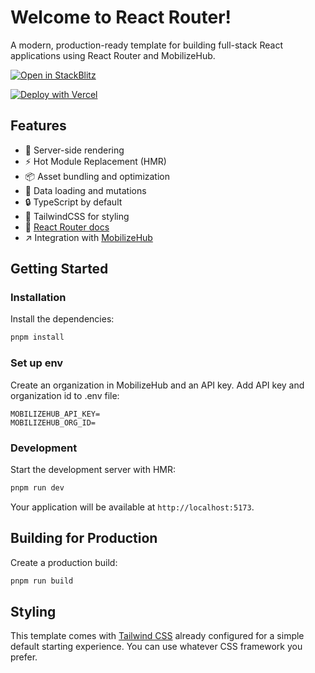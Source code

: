 # Welcome to React Router!

A modern, production-ready template for building full-stack React applications using React Router and MobilizeHub.

[![Open in StackBlitz](https://developer.stackblitz.com/img/open_in_stackblitz.svg)](https://github.com/mobilizehub/causes/tree/main/default)

[![Deploy with Vercel](https://vercel.com/button)](https://vercel.com/new/clone?repository-url=https%3A%2F%2Fgithub.com%2Fmobilizehub%2Fcauses&env=MOBILIZEHUB_API_KEY,MOBILIZEHUB_ORG_ID)

## Features

- 🚀 Server-side rendering
- ⚡️ Hot Module Replacement (HMR)
- 📦 Asset bundling and optimization
- 🔄 Data loading and mutations
- 🔒 TypeScript by default
- 🎉 TailwindCSS for styling
- 📖 [React Router docs](https://reactrouter.com/)
- ↗️ Integration with [MobilizeHub](https://mobilizehb.com)

## Getting Started

### Installation

Install the dependencies:

```bash
pnpm install
```

### Set up env

Create an organization in MobilizeHub and an API key. Add API key and organization id to .env file:

```
MOBILIZEHUB_API_KEY=
MOBILIZEHUB_ORG_ID=
```

### Development

Start the development server with HMR:

```bash
pnpm run dev
```

Your application will be available at `http://localhost:5173`.

## Building for Production

Create a production build:

```bash
pnpm run build
```

## Styling

This template comes with [Tailwind CSS](https://tailwindcss.com/) already configured for a simple default starting experience. You can use whatever CSS framework you prefer.

